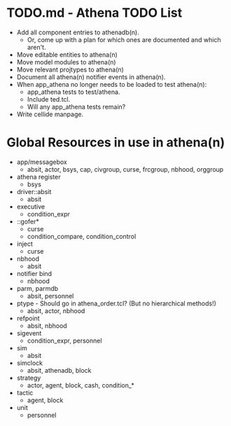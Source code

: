 # TODO.md - Athena TODO List

- Add all component entries to athenadb(n).
  - Or, come up with a plan for which ones are documented and which aren't.
- Move editable entities to athena(n)
- Move model modules to athena(n)
- Move relevant projtypes to athena(n)
- Document all athena(n) notifier events in athena(n).
- When app_athena no longer needs to be loaded to test athena(n):
  - app_athena tests to test/athena.
  - Include ted.tcl.
  - Will any app_athena tests remain?
- Write cellide manpage.

# Global Resources in use in athena(n)

- app/messagebox
  - absit, actor, bsys, cap, civgroup, curse, frcgroup, nbhood, orggroup
- athena register
  - bsys
- driver::absit
  - absit
- executive
  - condition_expr
- ::gofer*
  - curse
  - condition_compare, condition_control
- inject
  - curse
- nbhood
  - absit
- notifier bind
  - nbhood
- parm, parmdb
  - absit, personnel
- ptype - Should go in athena_order.tcl? (But no hierarchical methods!)
  - absit, actor, nbhood
- refpoint
  - absit, nbhood
- sigevent
  - condition_expr, personnel
- sim
  - absit
- simclock
  - absit, athenadb, block
- strategy
  - actor, agent, block, cash, condition_*
- tactic
  - agent, block
- unit
  - personnel


